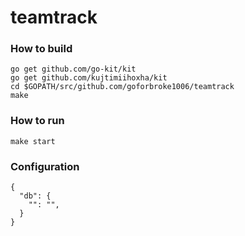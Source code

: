 # teamtrack

### How to build

    go get github.com/go-kit/kit
    go get github.com/kujtimiihoxha/kit
    cd $GOPATH/src/github.com/goforbroke1006/teamtrack
    make

### How to run

    make start


### Configuration

    {
      "db": {
        "": "",
      }
    }